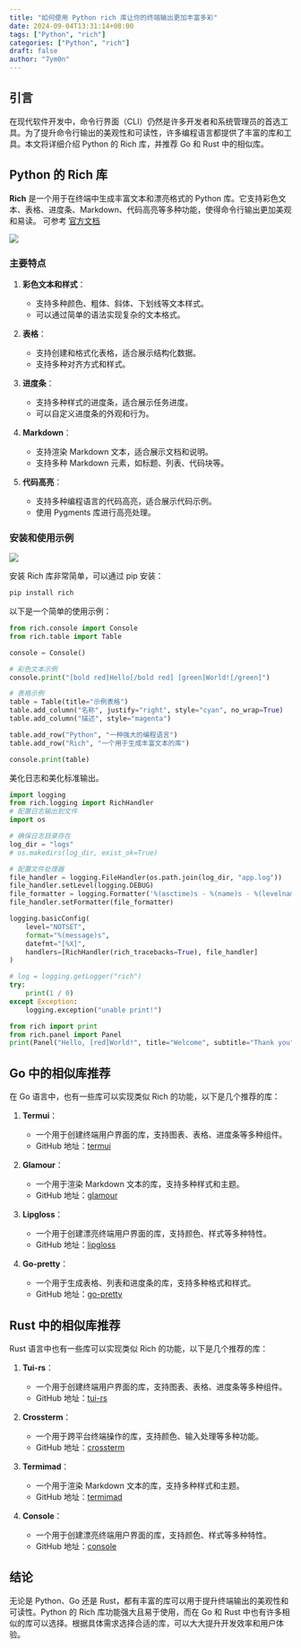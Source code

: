 ```yaml
---
title: "如何使用 Python rich 库让你的终端输出更加丰富多彩"
date: 2024-09-04T13:31:14+08:00
tags: ["Python", "rich"]
categories: ["Python", "rich"]
draft: false
author: "7ym0n"
---
```


## 引言

在现代软件开发中，命令行界面（CLI）仍然是许多开发者和系统管理员的首选工具。为了提升命令行输出的美观性和可读性，许多编程语言都提供了丰富的库和工具。本文将详细介绍 Python 的 Rich 库，并推荐 Go 和 Rust 中的相似库。

## Python 的 Rich 库

**Rich** 是一个用于在终端中生成丰富文本和漂亮格式的 Python 库。它支持彩色文本、表格、进度条、Markdown、代码高亮等多种功能，使得命令行输出更加美观和易读。
可参考 [官方文档](https://github.com/Textualize/rich)

![](/develop/rich-1.png)

### 主要特点

1. **彩色文本和样式**：
   - 支持多种颜色、粗体、斜体、下划线等文本样式。
   - 可以通过简单的语法实现复杂的文本格式。

2. **表格**：
   - 支持创建和格式化表格，适合展示结构化数据。
   - 支持多种对齐方式和样式。

3. **进度条**：
   - 支持多种样式的进度条，适合展示任务进度。
   - 可以自定义进度条的外观和行为。

4. **Markdown**：
   - 支持渲染 Markdown 文本，适合展示文档和说明。
   - 支持多种 Markdown 元素，如标题、列表、代码块等。

5. **代码高亮**：
   - 支持多种编程语言的代码高亮，适合展示代码示例。
   - 使用 Pygments 库进行高亮处理。

### 安装和使用示例

![](/develop/rich-2.png)

安装 Rich 库非常简单，可以通过 pip 安装：

```bash
pip install rich
```

以下是一个简单的使用示例：

```python
from rich.console import Console
from rich.table import Table

console = Console()

# 彩色文本示例
console.print("[bold red]Hello[/bold red] [green]World![/green]")

# 表格示例
table = Table(title="示例表格")
table.add_column("名称", justify="right", style="cyan", no_wrap=True)
table.add_column("描述", style="magenta")

table.add_row("Python", "一种强大的编程语言")
table.add_row("Rich", "一个用于生成丰富文本的库")

console.print(table)
```

美化日志和美化标准输出。

```python
import logging
from rich.logging import RichHandler
# 配置日志输出到文件
import os

# 确保日志目录存在
log_dir = "logs"
# os.makedirs(log_dir, exist_ok=True)

# 配置文件处理器
file_handler = logging.FileHandler(os.path.join(log_dir, "app.log"))
file_handler.setLevel(logging.DEBUG)
file_formatter = logging.Formatter('%(asctime)s - %(name)s - %(levelname)s - %(message)s')
file_handler.setFormatter(file_formatter)

logging.basicConfig(
    level="NOTSET",
    format="%(message)s",
    datefmt="[%X]",
    handlers=[RichHandler(rich_tracebacks=True), file_handler]
)

# log = logging.getLogger("rich")
try:
    print(1 / 0)
except Exception:
    logging.exception("unable print!")

from rich import print
from rich.panel import Panel
print(Panel("Hello, [red]World!", title="Welcome", subtitle="Thank you"))
```

## Go 中的相似库推荐

在 Go 语言中，也有一些库可以实现类似 Rich 的功能，以下是几个推荐的库：

1. **Termui**：
   - 一个用于创建终端用户界面的库，支持图表、表格、进度条等多种组件。
   - GitHub 地址：[termui](https://github.com/gizak/termui)

2. **Glamour**：
   - 一个用于渲染 Markdown 文本的库，支持多种样式和主题。
   - GitHub 地址：[glamour](https://github.com/charmbracelet/glamour)

3. **Lipgloss**：
   - 一个用于创建漂亮终端用户界面的库，支持颜色、样式等多种特性。
   - GitHub 地址：[lipgloss](https://github.com/charmbracelet/lipgloss)

4. **Go-pretty**：
   - 一个用于生成表格、列表和进度条的库，支持多种格式和样式。
   - GitHub 地址：[go-pretty](https://github.com/jedib0t/go-pretty)

## Rust 中的相似库推荐

Rust 语言中也有一些库可以实现类似 Rich 的功能，以下是几个推荐的库：

1. **Tui-rs**：
   - 一个用于创建终端用户界面的库，支持图表、表格、进度条等多种组件。
   - GitHub 地址：[tui-rs](https://github.com/fdehau/tui-rs)

2. **Crossterm**：
   - 一个用于跨平台终端操作的库，支持颜色、输入处理等多种功能。
   - GitHub 地址：[crossterm](https://github.com/crossterm-rs/crossterm)

3. **Termimad**：
   - 一个用于渲染 Markdown 文本的库，支持多种样式和主题。
   - GitHub 地址：[termimad](https://github.com/Canop/termimad)

4. **Console**：
   - 一个用于创建漂亮终端用户界面的库，支持颜色、样式等多种特性。
   - GitHub 地址：[console](https://github.com/mitsuhiko/console)

## 结论

无论是 Python、Go 还是 Rust，都有丰富的库可以用于提升终端输出的美观性和可读性。Python 的 Rich 库功能强大且易于使用，而在 Go 和 Rust 中也有许多相似的库可以选择。根据具体需求选择合适的库，可以大大提升开发效率和用户体验。
